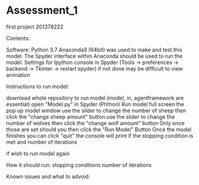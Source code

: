 # Assessment_1
first project 201378222


Contents:


Software:
Python 3.7
Anaconda3 (64bit) was used to make and test this model. 
The Spyder interface within Anaconda should be used to run the model. 
Settings for Ipython console in Spyder (Tools -> preferences -> backend -> Tkinter -> restart spyder)
	if not done may be difficult to view animation


Instructions to run model: 

download whole repository to run model (model, in, agentframework are essential)
open "Model.py" in Spyder (Phthon)
Run model
full screen the pop up model window 
use the slider to change the number of sheep 
then click the "change sheep amount" button
use the slider to change the number of wolves
then click the "change wolf amount" button
Only once those are set should you then click the "Run Model" Button
Once the model finishes you can click "quit"
the console will print if the stopping condition is met and number of iterations
	
if wish to run model again


How it should run:
stopping conditions 
number of iterations


Known issues and what to advoid:
